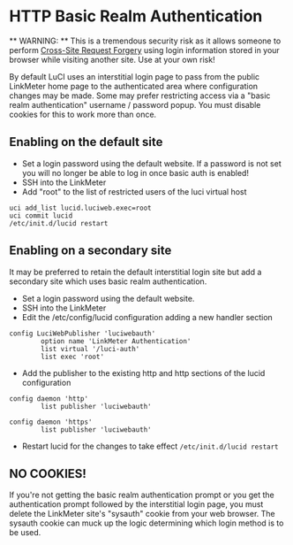 # HTTP Basic Realm Authentication

** WARNING: ** This is a tremendous security risk as it allows someone to perform [Cross-Site Request Forgery](http://en.wikipedia.org/wiki/Cross-site_request_forgery) using login information stored in your browser while visiting another site. Use at your own risk!

By default LuCI uses an interstitial login page to pass from the public LinkMeter home page to the authenticated area where configuration changes may be made. Some may prefer restricting access via a "basic realm authentication" username / password popup. You must disable cookies for this to work more than once.

## Enabling on the default site

  * Set a login password using the default website. If a password is not set you will no longer be able to log in once basic auth is enabled!
  * SSH into the LinkMeter
  * Add "root" to the list of restricted users of the luci virtual host
```
uci add_list lucid.luciweb.exec=root
uci commit lucid
/etc/init.d/lucid restart
```

## Enabling on a secondary site

It may be preferred to retain the default interstitial login site but add a secondary site which uses basic realm authentication. 

  * Set a login password using the default website.
  * SSH into the LinkMeter
  * Edit the /etc/config/lucid configuration adding a new handler section
```
config LuciWebPublisher 'luciwebauth'
        option name 'LinkMeter Authentication'
        list virtual '/luci-auth'
        list exec 'root'
```
  * Add the publisher to the existing http and http sections of the lucid configuration
```
config daemon 'http'
        list publisher 'luciwebauth'

config daemon 'https'
        list publisher 'luciwebauth'
```
  * Restart lucid for the changes to take effect `/etc/init.d/lucid restart`

## NO COOKIES!

If you're not getting the basic realm authentication prompt or you get the authentication prompt followed by the interstitial login page, you must delete the LinkMeter site's "sysauth" cookie from your web browser. The sysauth cookie can muck up the logic determining which login method is to be used.
